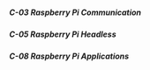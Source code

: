 ##### C-03 Raspberry Pi Communication
##### C-05 Raspberry Pi Headless
##### C-08 Raspberry Pi Applications
